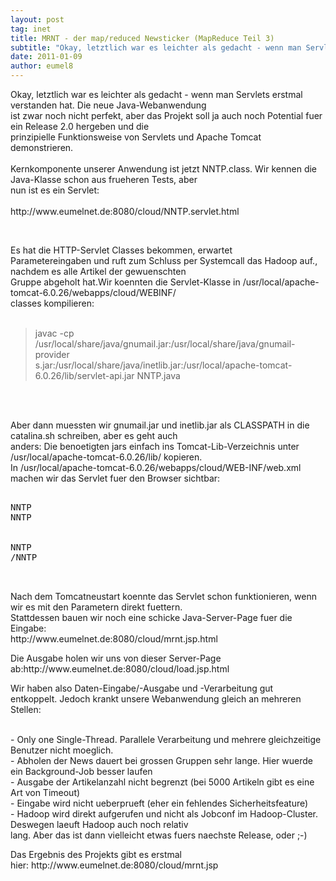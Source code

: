 ```yaml
---
layout: post
tag: inet
title: MRNT - der map/reduced Newsticker (MapReduce Teil 3)
subtitle: "Okay, letztlich war es leichter als gedacht - wenn man Servlets erstmal verstanden hat. Die neue Java-Webanwendung ist zwar noch nicht perfekt, aber das Projekt soll ja auch noch Potential fuer ein Release 2.0 hergeben und die prinzipielle Funktionsweis&hellip;"
date: 2011-01-09
author: eumel8
---
```


<p>Okay, letztlich war es leichter als gedacht - wenn man Servlets erstmal verstanden hat. Die neue Java-Webanwendung<br />ist zwar noch nicht perfekt, aber das Projekt soll ja auch noch Potential fuer ein Release 2.0 hergeben und die<br />prinzipielle Funktionsweise von Servlets und Apache Tomcat demonstrieren.<br /><br />Kernkomponente unserer Anwendung ist jetzt NNTP.class. Wir kennen die Java-Klasse schon aus frueheren Tests, aber<br />nun ist es ein Servlet:<br /><br />http://www.eumelnet.de:8080/cloud/NNTP.servlet.html</p>
<br/>
<p>Es hat die HTTP-Servlet Classes bekommen, erwartet<br />Parametereingaben und ruft zum Schluss per Systemcall das Hadoop auf., nachdem es alle Artikel der gewuenschten<br />Gruppe abgeholt hat.Wir koennten die Servlet-Klasse in /usr/local/apache-tomcat-6.0.26/webapps/cloud/WEBINF/<br />classes kompilieren:<br /><br /></p>
<blockquote>javac -cp /usr/local/share/java/gnumail.jar:/usr/local/share/java/gnumail-provider<br />s.jar:/usr/local/share/java/inetlib.jar:/usr/local/apache-tomcat-6.0.26/lib/servlet-api.jar NNTP.java</blockquote>
<p> </p>
<p><br />Aber dann muessten wir gnumail.jar und inetlib.jar als CLASSPATH in die catalina.sh schreiben, aber es geht auch<br />anders: Die benoetigten jars einfach ins Tomcat-Lib-Verzeichnis unter /usr/local/apache-tomcat-6.0.26/lib/ kopieren.<br />In /usr/local/apache-tomcat-6.0.26/webapps/cloud/WEB-INF/web.xml machen wir das Servlet fuer den Browser sichtbar:</p>
<pre><servlet><br /><servlet-name>NNTP</servlet-name><br /><servlet-class>NNTP</servlet-class><br /></servlet><br /><servlet-mapping><br /><servlet-name>NNTP</servlet-name><br /><url-pattern>/NNTP</url-pattern><br /></servlet-mapping><br /><br /></pre>
<p>Nach dem Tomcatneustart koennte das Servlet schon funktionieren, wenn wir es mit den Parametern direkt fuettern.<br />Stattdessen bauen wir noch eine schicke Java-Server-Page fuer die Eingabe:<br />http://www.eumelnet.de:8080/cloud/mrnt.jsp.html</p>
<p>Die Ausgabe holen wir uns von dieser Server-Page ab:http://www.eumelnet.de:8080/cloud/load.jsp.html</p>
<p>Wir haben also Daten-Eingabe/-Ausgabe und -Verarbeitung gut<br />entkoppelt. Jedoch krankt unsere Webanwendung gleich an mehreren Stellen:</p>
<p><br />- Only one Single-Thread. Parallele Verarbeitung und mehrere gleichzeitige Benutzer nicht moeglich.<br />- Abholen der News dauert bei grossen Gruppen sehr lange. Hier wuerde ein Background-Job besser laufen<br />- Ausgabe der Artikelanzahl nicht begrenzt (bei 5000 Artikeln gibt es eine Art von Timeout)<br />- Eingabe wird nicht ueberprueft (eher ein fehlendes Sicherheitsfeature)<br />- Hadoop wird direkt aufgerufen und nicht als Jobconf im Hadoop-Cluster. Deswegen laeuft Hadoop auch noch relativ<br />lang. Aber das ist dann vielleicht etwas fuers naechste Release, oder ;-)</p>
<p>Das Ergebnis des Projekts gibt es erstmal<br />hier: http://www.eumelnet.de:8080/cloud/mrnt.jsp</p>
